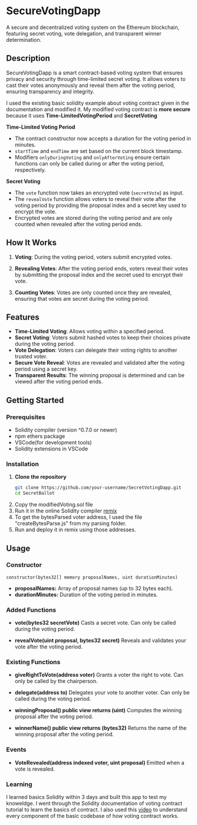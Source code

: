 
# SecureVotingDapp

A secure and decentralized voting system on the Ethereum blockchain, featuring secret voting, vote delegation, and transparent winner determination.

## Description

SecureVotingDapp is a smart contract-based voting system that ensures privacy and security through time-limited secret voting. It allows voters to cast their votes anonymously and reveal them after the voting period, ensuring transparency and integrity.

I used the existing basic solidity example about voting contract given in the documentation and modified it. My modified voting contract is **more secure** because it uses **Time-LimitedVotingPeriod** and **SecretVoting**

**Time-Limited Voting Period**

- The contract constructor now accepts a duration for the voting period in minutes.
- `startTime` and `endTime` are set based on the current block timestamp.
- Modifiers `onlyDuringVoting` and `onlyAfterVoting` ensure certain functions can only be called during or after the voting period, respectively.

**Secret Voting**

- The `vote` function now takes an encrypted vote (`secretVote`) as input.
- The `revealVote` function allows voters to reveal their vote after the voting period by providing the proposal index and a secret key used to encrypt the vote.
- Encrypted votes are stored during the voting period and are only counted when revealed after the voting period ends.

## How It Works

1. **Voting**: During the voting period, voters submit encrypted votes.
   
2. **Revealing Votes**: After the voting period ends, voters reveal their votes by submitting the proposal index and the secret used to encrypt their vote.
   
3. **Counting Votes**: Votes are only counted once they are revealed, ensuring that votes are secret during the voting period.

## Features

- **Time-Limited Voting**: Allows voting within a specified period.
- **Secret Voting**: Voters submit hashed votes to keep their choices private during the voting period.
- **Vote Delegation**: Voters can delegate their voting rights to another trusted voter.
- **Secure Vote Reveal**: Votes are revealed and validated after the voting period using a secret key.
- **Transparent Results**: The winning proposal is determined and can be viewed after the voting period ends.

## Getting Started

### Prerequisites

- Solidity compiler (version ^0.7.0 or newer)
- npm ethers package
- VSCode(for development tools)
- Solidity extensions in VSCode

### Installation

1. **Clone the repository**
   ```bash
   git clone https://github.com/your-username/SecretVotingDapp.git
   cd SecretBallot
2. Copy the modifiedVoting.sol file
3. Run it in the online Solidity compiler [remix](https://remix.ethereum.org/)
4. To get the bytesParsed voter address, I used the file "createBytesParse.js" from my parsing folder.
5. Run and deploy it in remix using those addresses.

## Usage

### Constructor

```
constructor(bytes32[] memory proposalNames, uint durationMinutes)
```
* **proposalNames:**  Array of proposal names (up to 32 bytes each).
* **durationMinutes:** Duration of the voting period in minutes.


### Added Functions

    
*   **vote(bytes32 secretVote)** Casts a secret vote. Can only be called during the voting period.
    
*   **revealVote(uint proposal, bytes32 secret)** Reveals and validates your vote after the voting period.
    

    
### Existing Functions
*   **giveRightToVote(address voter)** Grants a voter the right to vote. Can only be called by the chairperson.
    
*   **delegate(address to)** Delegates your vote to another voter. Can only be called during the voting period.

*   **winningProposal() public view returns (uint)** Computes the winning proposal after the voting period.
    
*   **winnerName() public view returns (bytes32)** Returns the name of the winning proposal after the voting period.

### Events

*   **VoteRevealed(address indexed voter, uint proposal)** Emitted when a vote is revealed.

### Learning
I learned basics Solidity within 3 days and built this app to test my knoweldge. I went through the Solidity documentation of voting contract tutorial to learn the basics of contract. I also used this [video](https://www.youtube.com/watch?v=GB3hiiNNDjk) to understand every component of the basic codebase of how voting contract works.
